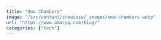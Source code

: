 ```yaml
---
title: "Oma Chambers"
image: "/src/content/showcase/_images/oma-chambers.webp"
url: "https://www.omarpg.com/blog/"
categories: ["tech"]
---
```

